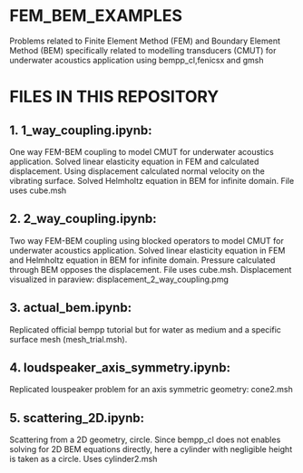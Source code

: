 # FEM_BEM_EXAMPLES
Problems related to Finite Element Method (FEM) and Boundary Element Method (BEM) specifically related to modelling transducers (CMUT) for underwater acoustics application using bempp_cl,fenicsx and gmsh

# FILES IN THIS REPOSITORY

## 1. 1_way_coupling.ipynb:
One way FEM-BEM coupling to model CMUT for underwater acoustics application. Solved linear elasticity equation in FEM and calculated displacement. Using displacement     calculated normal velocity on the vibrating surface. Solved Helmholtz equation in BEM for infinite domain. File uses cube.msh

## 2. 2_way_coupling.ipynb:
Two way FEM-BEM coupling using blocked operators to model CMUT for underwater acoustics application. Solved linear elasticity equation in FEM and Helmholtz equation in BEM for infinite domain. Pressure calculated through BEM opposes the displacement. File uses cube.msh. Displacement visualized in paraview: displacement_2_way_coupling.pmg

## 3. actual_bem.ipynb:
Replicated official bempp tutorial but for water as medium and a specific surface mesh (mesh_trial.msh).

## 4. loudspeaker_axis_symmetry.ipynb:
Replicated louspeaker problem for an axis symmetric geometry: cone2.msh

## 5. scattering_2D.ipynb:
Scattering from a 2D geometry, circle. Since bempp_cl does not enables solving for 2D BEM equations directly, here a cylinder with negligible height is taken as a circle. Uses cylinder2.msh
